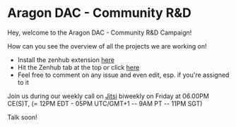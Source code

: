 # Aragon DAC - Community R&D 

Hey, welcome to the Aragon DAC - Community R&D Campaign!

How can you see the overview of all the projects we are working on! 

- Install the zenhub extension [here](https://chrome.google.com/webstore/detail/zenhub-for-github/ogcgkffhplmphkaahpmffcafajaocjbd)
- Hit the Zenhub tab at the top or click [here](https://github.com/Giveth/Communication#boards)
- Feel free to comment on any issue and even edit, esp. if you're assigned to it

Join us during our weekly call on [Jitsi](https://meet.jit.si/aradac) biweekly on Friday at 06.00PM CE(S)T, (= 12PM EDT - 05PM UTC/GMT+1 -- 9AM PT -- 11PM SGT)  

Talk soon!
